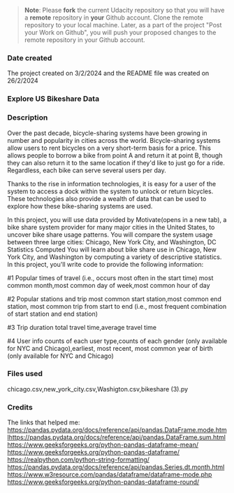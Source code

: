 >**Note**: Please **fork** the current Udacity repository so that you will have a **remote** repository in **your** Github account. Clone the remote repository to your local machine. Later, as a part of the project "Post your Work on Github", you will push your proposed changes to the remote repository in your Github account.

### Date created
The project created on 3/2/2024 and the README file was created on 26/2/2024

### Explore US Bikeshare Data

### Description
Over the past decade, bicycle-sharing systems have been growing in number and popularity in cities across the world. Bicycle-sharing systems allow users to rent bicycles on a very short-term basis for a price. This allows people to borrow a bike from point A and return it at point B, though they can also return it to the same location if they'd like to just go for a ride. Regardless, each bike can serve several users per day.

Thanks to the rise in information technologies, it is easy for a user of the system to access a dock within the system to unlock or return bicycles. These technologies also provide a wealth of data that can be used to explore how these bike-sharing systems are used.

In this project, you will use data provided by Motivate(opens in a new tab), a bike share system provider for many major cities in the United States, to uncover bike share usage patterns. You will compare the system usage between three large cities: Chicago, New York City, and Washington, DC
Statistics Computed
You will learn about bike share use in Chicago, New York City, and Washington by computing a variety of descriptive statistics. In this project, you'll write code to provide the following information:

#1 Popular times of travel (i.e., occurs most often in the start time)
most common month,most common day of week,most common hour of day

#2 Popular stations and trip
most common start station,most common end station, most common trip from start to end (i.e., most frequent combination of start station and end station)

#3 Trip duration
total travel time,average travel time

#4 User info
counts of each user type,counts of each gender (only available for NYC and Chicago),earliest, most recent, most common year of birth (only available for NYC and Chicago)

### Files used
chicago.csv,new_york_city.csv,Washigton.csv,bikeshare (3).py

### Credits
The links that helped me: https://pandas.pydata.org/docs/reference/api/pandas.DataFrame.mode.htmlhttps://pandas.pydata.org/docs/reference/api/pandas.DataFrame.sum.html https://www.geeksforgeeks.org/python-pandas-dataframe-mean/  https://www.geeksforgeeks.org/python-pandas-dataframe/  https://realpython.com/python-string-formatting/ https://pandas.pydata.org/docs/reference/api/pandas.Series.dt.month.html  https://www.w3resource.com/pandas/dataframe/dataframe-mode.php https://www.geeksforgeeks.org/python-pandas-dataframe-round/
 

